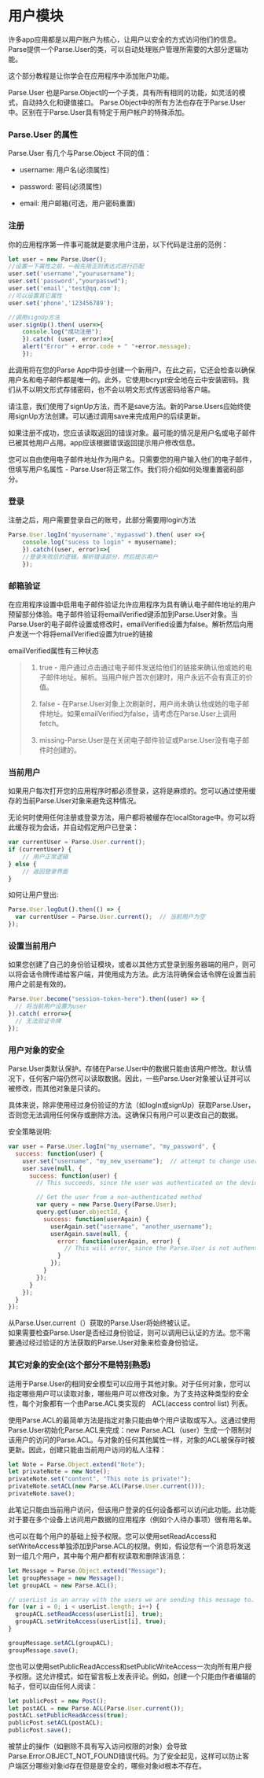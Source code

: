 # 用户模块

许多app应用都是以用户账户为核心，让用户以安全的方式访问他们的信息。Parse提供一个Parse.User的类，可以自动处理账户管理所需要的大部分逻辑功能。

这个部分教程是让你学会在应用程序中添加账户功能。

Parse.User 也是Parse.Object的一个子类，具有所有相同的功能，如灵活的模式，自动持久化和键值接口。 Parse.Object中的所有方法也存在于Parse.User中。区别在于Parse.User具有特定于用户帐户的特殊添加。

### Parse.User 的属性

Parse.User 有几个与Parse.Object 不同的值：

* username: 用户名\(必须属性\)

* password: 密码\(必须属性\)

* email: 用户邮箱\(可选，用户密码重置\)

### 注册

你的应用程序第一件事可能就是要求用户注册，以下代码是注册的范例：

```js
let user = new Parse.User();
//设置一下属性之前，一般先用正则表达式进行匹配
user.set('username',"yourusername");
user.set('password',"yourpasswd");
user.set('email','test@qq.com');
//可以设置其它属性
user.set('phone','123456789');

//调用signUp方法
user.signUp().then( user=>{
    console.log("成功注册");
    }).catch( (user, error)=>{
    alert("Error" + error.code + " "+error.message);
    });
```

此调用将在您的Parse App中异步创建一个新用户。在此之前，它还会检查以确保用户名和电子邮件都是唯一的。此外，它使用bcrypt安全地在云中安装密码。我们从不以明文形式存储密码，也不会以明文形式传送密码给客户端。

请注意，我们使用了signUp方法，而不是save方法。新的Parse.Users应始终使用signUp方法创建。可以通过调用save来完成用户的后续更新。

如果注册不成功，您应该读取返回的错误对象。最可能的情况是用户名或电子邮件已被其他用户占用。app应该根据错误返回提示用户修改信息。

您可以自由使用电子邮件地址作为用户名。只需要您的用户输入他们的电子邮件，但填写用户名属性 - Parse.User将正常工作。我们将介绍如何处理重置密码部分。

### 登录

注册之后，用户需要登录自己的账号，此部分需要用login方法

```js
Parse.User.logIn('myusername','mypasswd').then( user =>{
    console.log("sucess to login" + myusername);
    }).catch((user, error)=>{
    //登录失败后的逻辑，解析错误部分，然后提示用户
    });
```

### 邮箱验证

在应用程序设置中启用电子邮件验证允许应用程序为具有确认电子邮件地址的用户预留部分体验。电子邮件验证将emailVerified键添加到Parse.User对象。当Parse.User的电子邮件设置或修改时，emailVerified设置为false。解析然后向用户发送一个将将emailVerified设置为true的链接

emailVerified属性有三种状态

> 1. true - 用户通过点击通过电子邮件发送给他们的链接来确认他或她的电子邮件地址。解析。当用户帐户首次创建时，用户永远不会有真正的价值。
> 2. false - 在Parse.User对象上次刷新时，用户尚未确认他或她的电子邮件地址。如果emailVerified为false，请考虑在Parse.User上调用fetch。
>
> 3. missing-Parse.User是在关闭电子邮件验证或Parse.User没有电子邮件时创建的。

### 当前用户

如果用户每次打开您的应用程序时都必须登录，这将是麻烦的。您可以通过使用缓存的当前Parse.User对象来避免这种情况。

无论何时使用任何注册或登录方法，用户都将被缓存在localStorage中。你可以将此缓存视为会话，并自动假定用户已登录：

```js
var currentUser = Parse.User.current();
if (currentUser) {
    // 用户正常逻辑
} else {
    // 返回登录界面
}
```

如何让用户登出:

```js
Parse.User.logOut().then(() => {
  var currentUser = Parse.User.current();  // 当前用户为空
});
```

### 设置当前用户

如果您创建了自己的身份验证模块，或者以其他方式登录到服务器端的用户，则可以将会话令牌传递给客户端，并使用成为方法。此方法将确保会话令牌在设置当前用户之前是有效的。

```js
Parse.User.become("session-token-here").then((user) => {
  // 将当前用户设置为user
}).catch( error=>{
  // 无法验证令牌
});
```

### 用户对象的安全

Parse.User类默认保护。存储在Parse.User中的数据只能由该用户修改。默认情况下，任何客户端仍然可以读取数据。因此，一些Parse.User对象被认证并可以被修改，而其他对象是只读的。

具体来说，除非使用经过身份验证的方法（如logIn或signUp）获取Parse.User，否则您无法调用任何保存或删除方法。这确保只有用户可以更改自己的数据。

安全策略说明:

```js
var user = Parse.User.logIn("my_username", "my_password", {
  success: function(user) {
    user.set("username", "my_new_username");  // attempt to change username
    user.save(null, {
      success: function(user) {
        // This succeeds, since the user was authenticated on the device

        // Get the user from a non-authenticated method
        var query = new Parse.Query(Parse.User);
        query.get(user.objectId, {
          success: function(userAgain) {
            userAgain.set("username", "another_username");
            userAgain.save(null, {
              error: function(userAgain, error) {
                // This will error, since the Parse.User is not authenticated
              }
            });
          }
        });
      }
    });
  }
});
```

从Parse.User.current（）获取的Parse.User将始终被认证。  
如果需要检查Parse.User是否经过身份验证，则可以调用已认证的方法。您不需要通过经过验证的方法获取的Parse.User对象来检查身份验证。

### 其它对象的安全\(这个部分不是特别熟悉\)

适用于Parse.User的相同安全模型可以应用于其他对象。对于任何对象，您可以指定哪些用户可以读取对象，哪些用户可以修改对象。为了支持这种类型的安全性，每个对象都有一个由Parse.ACL类实现的　ACL\(access control list\) 列表。

使用Parse.ACL的最简单方法是指定对象只能由单个用户读取或写入。这通过使用Parse.User初始化Parse.ACL来完成：new Parse.ACL（user）生成一个限制对该用户的访问的Parse.ACL。与对象的任何其他属性一样，对象的ACL被保存时被更新。因此，创建只能由当前用户访问的私人注释：

```js
let Note = Parse.Object.extend("Note");
let privateNote = new Note();
privateNote.set("content", "This note is private!");
privateNote.setACL(new Parse.ACL(Parse.User.current()));
privateNote.save();
```

此笔记只能由当前用户访问，但该用户登录的任何设备都可以访问此功能。此功能对于要在多个设备上访问用户数据的应用程序（例如个人待办事项）很有用名单。

也可以在每个用户的基础上授予权限。您可以使用setReadAccess和setWriteAccess单独添加到Parse.ACL的权限。例如，假设您有一个消息将发送到一组几个用户，其中每个用户都有权读取和删除该消息：

```js
let Message = Parse.Object.extend("Message");
let groupMessage = new Message();
let groupACL = new Parse.ACL();

// userList is an array with the users we are sending this message to.
for (var i = 0; i < userList.length; i++) {
  groupACL.setReadAccess(userList[i], true);
  groupACL.setWriteAccess(userList[i], true);
}

groupMessage.setACL(groupACL);
groupMessage.save();
```

您也可以使用setPublicReadAccess和setPublicWriteAccess一次向所有用户授予权限。这允许模式，如在留言板上发表评论。例如，创建一个只能由作者编辑的帖子，但可以由任何人阅读：

```js
let publicPost = new Post();
let postACL = new Parse.ACL(Parse.User.current());
postACL.setPublicReadAccess(true);
publicPost.setACL(postACL);
publicPost.save();
```

  


被禁止的操作（如删除不具有写入访问权限的对象）会导致Parse.Error.OBJECT\_NOT\_FOUND错误代码。为了安全起见，这样可以防止客户端区分哪些对象id存在但是是安全的，哪些对象id根本不存在。

